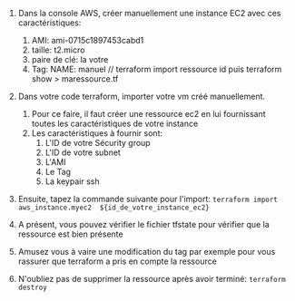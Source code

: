 1. Dans la console AWS, créer manuellement une instance EC2 avec ces caractéristiques:
   1. AMI: ami-0715c1897453cabd1
   2. taille: t2.micro
   3. paire de clé: la votre
   4. Tag: NAME: manuel
// terraform import ressource id
puis
terraform show > maressource.tf
2. Dans votre code terraform, importer votre vm créé manuellement.
   1. Pour ce faire, il faut créer une ressource ec2 en lui fournissant toutes les caractéristiques de votre instance
   2. Les caractéristiques à fournir sont:
      1. L'ID de votre Sécurity group
      2. L'ID de votre subnet
      3. L'AMI
      4. Le Tag
      5. La keypair ssh

  3. Ensuite, tapez la commande suivante pour l'import: `terraform import aws_instance.myec2  ${id_de_votre_instance_ec2}`

3. A présent, vous pouvez vérifier le fichier tfstate pour vérifier que la ressource est bien présente

4. Amusez vous à vaire une modification du tag par exemple pour vous rassurer que terraform a pris en compte la ressource
5. N'oubliez pas de supprimer la ressource après avoir terminé: `terraform destroy`
